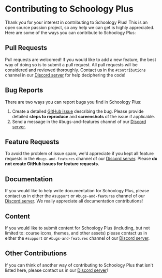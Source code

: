 # Contributing to Schoology Plus

Thank you for your interest in contributing to Schoology Plus! This is an open source passion project, so any help we can get is highly appreciated. Here are some of the ways you can contribute to Schoology Plus:

## Pull Requests
Pull requests are welcomed! If you would like to add a new feature, the best way of doing so is to submit a pull request. All pull requests will be considered and reviewed thoroughly. Contact us in the `#contributions` channel in our [Discord server](https://discord.schoologypl.us) for help deciphering the code!

## Bug Reports
There are two ways you can report bugs you find in Schoology Plus:

1. Create a detailed [GitHub issue](https://github.com/aopell/SchoologyPlus/issues/new) describing the bug. Please provide detailed **steps to reproduce** and **screenshots** of the issue if applicable.
2. Send a message in the #bugs-and-features channel of our [Discord server](https://discord.schoologypl.us).

## Feature Requests
To avoid the problem of issue spam, we'd appreciate if you kept all feature requests in the `#bugs-and-features` channel of our [Discord server](https://discord.schoologypl.us). Please **do not create GitHub issues for feature requests**.

## Documentation
If you would like to help write documentation for Schoology Plus, please contact us in either the `#support` or `#bugs-and-features` channel of our [Discord server](https://discord.schoologypl.us). We really appreciate all documentation contributions!

## Content
If you would like to submit content for Schoology Plus (including, but not limited to: course icons, themes, and other assets) please contact us in either the `#support` or `#bugs-and-features` channel of our [Discord server](https://discord.schoologypl.us).

## Other Contributions
If you can think of another way of contributing to Schoology Plus that isn't listed here, please contact us in our [Discord server](https://discord.schoologypl.us)!
